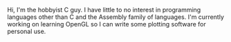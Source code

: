 Hi, I'm the hobbyist C guy. I have little to no interest in programming languages other than C and the Assembly family of languages. I'm currently working on learning OpenGL so I can write some plotting software for personal use.
